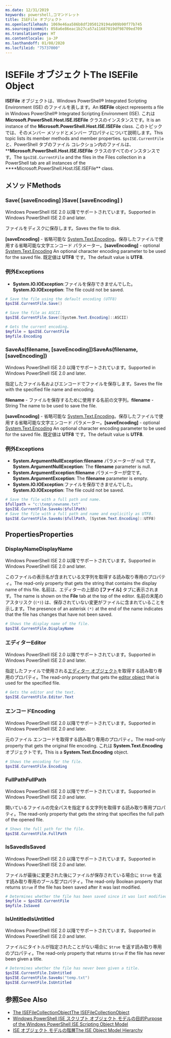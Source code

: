 ```yaml
---
ms.date: 12/31/2019
keywords: powershell,コマンドレット
title: ISEFile オブジェクト
ms.openlocfilehash: 1069e46aa586b8df2050129194a909b90f77b745
ms.sourcegitcommit: 058a6e86eac1b27ca57a11687019df98709ed709
ms.translationtype: HT
ms.contentlocale: ja-JP
ms.lasthandoff: 01/08/2020
ms.locfileid: "75737000"
---
```

# <a name="the-isefile-object"></a><span data-ttu-id="09bc4-103">ISEFile オブジェクト</span><span class="sxs-lookup"><span data-stu-id="09bc4-103">The ISEFile Object</span></span>

<span data-ttu-id="09bc4-104">**ISEFile** オブジェクトは、Windows PowerShell® Integrated Scripting Environment (ISE) のファイルを表します。</span><span class="sxs-lookup"><span data-stu-id="09bc4-104">An **ISEFile** object represents a file in Windows PowerShell® Integrated Scripting Environment (ISE).</span></span> <span data-ttu-id="09bc4-105">これは **Microsoft.PowerShell.Host.ISE.ISEFile** クラスのインスタンスです。</span><span class="sxs-lookup"><span data-stu-id="09bc4-105">It is an instance of the **Microsoft.PowerShell.Host.ISE.ISEFile** class.</span></span> <span data-ttu-id="09bc4-106">このトピックでは、そのメンバー メソッドとメンバー プロパティについて説明します。</span><span class="sxs-lookup"><span data-stu-id="09bc4-106">This topic lists its member methods and member properties.</span></span> <span data-ttu-id="09bc4-107">`$psISE.CurrentFile` と、PowerShell タブのファイル コレクション内のファイルは、\*\***Microsoft.PowerShell.Host.ISE.ISEFile** クラスのすべてのインスタンスです。</span><span class="sxs-lookup"><span data-stu-id="09bc4-107">The `$psISE.CurrentFile` and the files in the Files collection in a PowerShell tab are all instances of the \*\*\*\*Microsoft.PowerShell.Host.ISE.ISEFile\*\* class.</span></span>

## <a name="methods"></a><span data-ttu-id="09bc4-108">メソッド</span><span class="sxs-lookup"><span data-stu-id="09bc4-108">Methods</span></span>

### <a name="save-saveencoding-"></a><span data-ttu-id="09bc4-109">Save\( \[saveEncoding\] \)</span><span class="sxs-lookup"><span data-stu-id="09bc4-109">Save\( \[saveEncoding\] \)</span></span>

<span data-ttu-id="09bc4-110">Windows PowerShell ISE 2.0 以降でサポートされています。</span><span class="sxs-lookup"><span data-stu-id="09bc4-110">Supported in Windows PowerShell ISE 2.0 and later.</span></span>

<span data-ttu-id="09bc4-111">ファイルをディスクに保存します。</span><span class="sxs-lookup"><span data-stu-id="09bc4-111">Saves the file to disk.</span></span>

<span data-ttu-id="09bc4-112">**\[saveEncoding\]** - 省略可能な [System.Text.Encoding](https://msdn.microsoft.com/library/system.text.encoding.aspx)。保存したファイルで使用する省略可能な文字エンコード パラメーター。</span><span class="sxs-lookup"><span data-stu-id="09bc4-112">**\[saveEncoding\]** - optional [System.Text.Encoding](https://msdn.microsoft.com/library/system.text.encoding.aspx) An optional character encoding parameter to be used for the saved file.</span></span> <span data-ttu-id="09bc4-113">既定値は **UTF8** です。</span><span class="sxs-lookup"><span data-stu-id="09bc4-113">The default value is **UTF8**.</span></span>

### <a name="exceptions"></a><span data-ttu-id="09bc4-114">例外</span><span class="sxs-lookup"><span data-stu-id="09bc4-114">Exceptions</span></span>

- <span data-ttu-id="09bc4-115">**System.IO.IOException**:ファイルを保存できませんでした。</span><span class="sxs-lookup"><span data-stu-id="09bc4-115">**System.IO.IOException**: The file could not be saved.</span></span>

```powershell
# Save the file using the default encoding (UTF8)
$psISE.CurrentFile.Save()

# Save the file as ASCII.
$psISE.CurrentFile.Save([System.Text.Encoding]::ASCII)

# Gets the current encoding.
$myfile = $psISE.CurrentFile
$myfile.Encoding
```

### <a name="saveasfilename-saveencoding"></a><span data-ttu-id="09bc4-116">SaveAs\(filename, \[saveEncoding\]\)</span><span class="sxs-lookup"><span data-stu-id="09bc4-116">SaveAs\(filename, \[saveEncoding\]\)</span></span>

<span data-ttu-id="09bc4-117">Windows PowerShell ISE 2.0 以降でサポートされています。</span><span class="sxs-lookup"><span data-stu-id="09bc4-117">Supported in Windows PowerShell ISE 2.0 and later.</span></span>

<span data-ttu-id="09bc4-118">指定したファイル名およびエンコードでファイルを保存します。</span><span class="sxs-lookup"><span data-stu-id="09bc4-118">Saves the file with the specified file name and encoding.</span></span>

<span data-ttu-id="09bc4-119">**filename** - ファイルを保存するために使用する名前の文字列。</span><span class="sxs-lookup"><span data-stu-id="09bc4-119">**filename** - String The name to be used to save the file.</span></span>

<span data-ttu-id="09bc4-120">**\[saveEncoding\]** - 省略可能な [System.Text.Encoding](https://msdn.microsoft.com/library/system.text.encoding.aspx)。保存したファイルで使用する省略可能な文字エンコード パラメーター。</span><span class="sxs-lookup"><span data-stu-id="09bc4-120">**\[saveEncoding\]** - optional [System.Text.Encoding](https://msdn.microsoft.com/library/system.text.encoding.aspx) An optional character encoding parameter to be used for the saved file.</span></span> <span data-ttu-id="09bc4-121">既定値は **UTF8** です。</span><span class="sxs-lookup"><span data-stu-id="09bc4-121">The default value is **UTF8**.</span></span>

### <a name="exceptions"></a><span data-ttu-id="09bc4-122">例外</span><span class="sxs-lookup"><span data-stu-id="09bc4-122">Exceptions</span></span>

- <span data-ttu-id="09bc4-123">**System.ArgumentNullException**:**filename** パラメーターが null です。</span><span class="sxs-lookup"><span data-stu-id="09bc4-123">**System.ArgumentNullException**: The **filename** parameter is null.</span></span>
- <span data-ttu-id="09bc4-124">**System.ArgumentException**:**filename** パラメーターが空です。</span><span class="sxs-lookup"><span data-stu-id="09bc4-124">**System.ArgumentException**: The **filename** parameter is empty.</span></span>
- <span data-ttu-id="09bc4-125">**System.IO.IOException**:ファイルを保存できませんでした。</span><span class="sxs-lookup"><span data-stu-id="09bc4-125">**System.IO.IOException**: The file could not be saved.</span></span>

```powershell
# Save the file with a full path and name.
$fullpath = "c:\temp\newname.txt"
$psISE.CurrentFile.SaveAs($fullPath)
# Save the file with a full path and name and explicitly as UTF8.
$psISE.CurrentFile.SaveAs($fullPath, [System.Text.Encoding]::UTF8)
```

## <a name="properties"></a><span data-ttu-id="09bc4-126">Properties</span><span class="sxs-lookup"><span data-stu-id="09bc4-126">Properties</span></span>

### <a name="displayname"></a><span data-ttu-id="09bc4-127">DisplayName</span><span class="sxs-lookup"><span data-stu-id="09bc4-127">DisplayName</span></span>

<span data-ttu-id="09bc4-128">Windows PowerShell ISE 2.0 以降でサポートされています。</span><span class="sxs-lookup"><span data-stu-id="09bc4-128">Supported in Windows PowerShell ISE 2.0 and later.</span></span>

<span data-ttu-id="09bc4-129">このファイルの表示名が含まれている文字列を取得する読み取り専用のプロパティ。</span><span class="sxs-lookup"><span data-stu-id="09bc4-129">The read-only property that gets the string that contains the display name of this file.</span></span> <span data-ttu-id="09bc4-130">名前は、エディターの上部の **[ファイル]** タブに表示されます。</span><span class="sxs-lookup"><span data-stu-id="09bc4-130">The name is shown on the **File** tab at the top of the editor.</span></span> <span data-ttu-id="09bc4-131">名前の末尾のアスタリスク (`(*)`) は、保存されていない変更がファイルに含まれていることを示します。</span><span class="sxs-lookup"><span data-stu-id="09bc4-131">The presence of an asterisk `(*)` at the end of the name indicates that the file has changes that have not been saved.</span></span>

```powershell
# Shows the display name of the file.
$psISE.CurrentFile.DisplayName
```

### <a name="editor"></a><span data-ttu-id="09bc4-132">エディター</span><span class="sxs-lookup"><span data-stu-id="09bc4-132">Editor</span></span>

<span data-ttu-id="09bc4-133">Windows PowerShell ISE 2.0 以降でサポートされています。</span><span class="sxs-lookup"><span data-stu-id="09bc4-133">Supported in Windows PowerShell ISE 2.0 and later.</span></span>

<span data-ttu-id="09bc4-134">指定したファイルで使用される[エディター オブジェクト](The-ISEEditor-Object.md)を取得する読み取り専用のプロパティ。</span><span class="sxs-lookup"><span data-stu-id="09bc4-134">The read-only property that gets the [editor object](The-ISEEditor-Object.md) that is used for the specified file.</span></span>

```powershell
# Gets the editor and the text.
$psISE.CurrentFile.Editor.Text
```

### <a name="encoding"></a><span data-ttu-id="09bc4-135">エンコード</span><span class="sxs-lookup"><span data-stu-id="09bc4-135">Encoding</span></span>

<span data-ttu-id="09bc4-136">Windows PowerShell ISE 2.0 以降でサポートされています。</span><span class="sxs-lookup"><span data-stu-id="09bc4-136">Supported in Windows PowerShell ISE 2.0 and later.</span></span>

<span data-ttu-id="09bc4-137">元のファイル エンコードを取得する読み取り専用のプロパティ。</span><span class="sxs-lookup"><span data-stu-id="09bc4-137">The read-only property that gets the original file encoding.</span></span> <span data-ttu-id="09bc4-138">これは **System.Text.Encoding** オブジェクトです。</span><span class="sxs-lookup"><span data-stu-id="09bc4-138">This is a **System.Text.Encoding** object.</span></span>

```powershell
# Shows the encoding for the file.
$psISE.CurrentFile.Encoding
```

### <a name="fullpath"></a><span data-ttu-id="09bc4-139">FullPath</span><span class="sxs-lookup"><span data-stu-id="09bc4-139">FullPath</span></span>

<span data-ttu-id="09bc4-140">Windows PowerShell ISE 2.0 以降でサポートされています。</span><span class="sxs-lookup"><span data-stu-id="09bc4-140">Supported in Windows PowerShell ISE 2.0 and later.</span></span>

<span data-ttu-id="09bc4-141">開いているファイルの完全パスを指定する文字列を取得する読み取り専用プロパティ。</span><span class="sxs-lookup"><span data-stu-id="09bc4-141">The read-only property that gets the string that specifies the full path of the opened file.</span></span>

```powershell
# Shows the full path for the file.
$psISE.CurrentFile.FullPath
```

### <a name="issaved"></a><span data-ttu-id="09bc4-142">IsSaved</span><span class="sxs-lookup"><span data-stu-id="09bc4-142">IsSaved</span></span>

<span data-ttu-id="09bc4-143">Windows PowerShell ISE 2.0 以降でサポートされています。</span><span class="sxs-lookup"><span data-stu-id="09bc4-143">Supported in Windows PowerShell ISE 2.0 and later.</span></span>

<span data-ttu-id="09bc4-144">ファイルが最後に変更された後にファイルが保存されている場合に `$true` を返す読み取り専用のブール型プロパティ。</span><span class="sxs-lookup"><span data-stu-id="09bc4-144">The read-only Boolean property that returns `$true` if the file has been saved after it was last modified.</span></span>

```powershell
# Determines whether the file has been saved since it was last modified.
$myfile = $psISE.CurrentFile
$myfile.IsSaved
```

### <a name="isuntitled"></a><span data-ttu-id="09bc4-145">IsUntitled</span><span class="sxs-lookup"><span data-stu-id="09bc4-145">IsUntitled</span></span>

<span data-ttu-id="09bc4-146">Windows PowerShell ISE 2.0 以降でサポートされています。</span><span class="sxs-lookup"><span data-stu-id="09bc4-146">Supported in Windows PowerShell ISE 2.0 and later.</span></span>

<span data-ttu-id="09bc4-147">ファイルにタイトルが指定されたことがない場合に `$true` を返す読み取り専用のプロパティ。</span><span class="sxs-lookup"><span data-stu-id="09bc4-147">The read-only property that returns `$true` if the file has never been given a title.</span></span>

```powershell
# Determines whether the file has never been given a title.
$psISE.CurrentFile.IsUntitled
$psISE.CurrentFile.SaveAs("temp.txt")
$psISE.CurrentFile.IsUntitled
```

## <a name="see-also"></a><span data-ttu-id="09bc4-148">参照</span><span class="sxs-lookup"><span data-stu-id="09bc4-148">See Also</span></span>

- [<span data-ttu-id="09bc4-149">The ISEFileCollectionObject</span><span class="sxs-lookup"><span data-stu-id="09bc4-149">The ISEFileCollectionObject</span></span>](The-ISEFileCollection-Object.md)
- [<span data-ttu-id="09bc4-150">Windows PowerShell ISE スクリプト オブジェクト モデルの目的</span><span class="sxs-lookup"><span data-stu-id="09bc4-150">Purpose of the Windows PowerShell ISE Scripting Object Model</span></span>](Purpose-of-the-Windows-PowerShell-ISE-Scripting-Object-Model.md)
- [<span data-ttu-id="09bc4-151">ISE オブジェクト モデルの階層</span><span class="sxs-lookup"><span data-stu-id="09bc4-151">The ISE Object Model Hierarchy</span></span>](The-ISE-Object-Model-Hierarchy.md)
